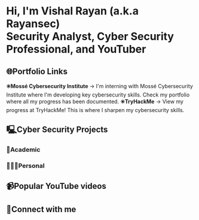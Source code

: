 <h1>Hi, I'm Vishal Rayan (a.k.a Rayansec) <br> Security Analyst, Cyber Security Professional, and YouTuber</h1>

<h2>🌐Portfolio Links</h2>
<b>✳️Mossé Cybersecurity Institute</b>
→ I'm interning with Mossé Cybersecurity Institute where I'm developing key cybersecurity skills. Check my portfolio where all my progress has been documented.
<b>✳️TryHackMe</b>
→ View my progress at TryHackMe! This is where I sharpen my cybersecurity skills.

<h2>🖳Cyber Security Projects</h2>
<h3>📖Academic</h3>
<h3>🧑🏿‍💻Personal</h3>
<h2>📹Popular YouTube videos</h2>
<h2>🔌Connect with me</h2>

